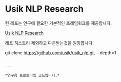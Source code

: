 # Usik NLP Research

현 레포는 연구에 필요한 기본적인 프레임워크를 제공합니다.

[Usik NLP Research](github.com/usik)

레포 히스토리 제외하고 다운받는것을 권장합니다.


git clone https://github.com/usik/usik_nlp.git --depth=1

```

---

*연구용 프로토타입 코드입니다.*
